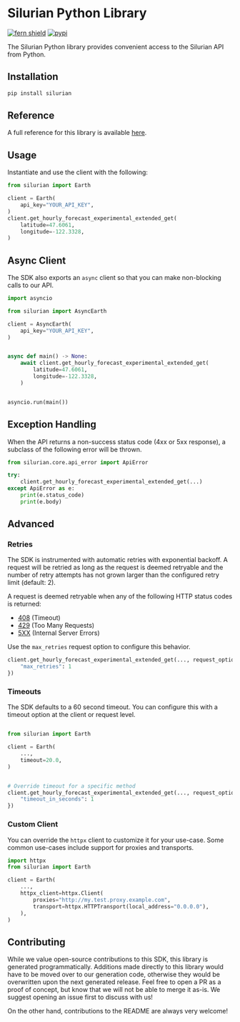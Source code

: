 # Silurian Python Library

[![fern shield](https://img.shields.io/badge/%F0%9F%8C%BF-Built%20with%20Fern-brightgreen)](https://buildwithfern.com?utm_source=github&utm_medium=github&utm_campaign=readme&utm_source=https%3A%2F%2Fgithub.com%2Fsilurian-ai%2Fsilurian-python)
[![pypi](https://img.shields.io/pypi/v/silurian)](https://pypi.python.org/pypi/silurian)

The Silurian Python library provides convenient access to the Silurian API from Python.

## Installation

```sh
pip install silurian
```

## Reference

A full reference for this library is available [here](./reference.md).

## Usage

Instantiate and use the client with the following:

```python
from silurian import Earth

client = Earth(
    api_key="YOUR_API_KEY",
)
client.get_hourly_forecast_experimental_extended_get(
    latitude=47.6061,
    longitude=-122.3328,
)
```

## Async Client

The SDK also exports an `async` client so that you can make non-blocking calls to our API.

```python
import asyncio

from silurian import AsyncEarth

client = AsyncEarth(
    api_key="YOUR_API_KEY",
)


async def main() -> None:
    await client.get_hourly_forecast_experimental_extended_get(
        latitude=47.6061,
        longitude=-122.3328,
    )


asyncio.run(main())
```

## Exception Handling

When the API returns a non-success status code (4xx or 5xx response), a subclass of the following error
will be thrown.

```python
from silurian.core.api_error import ApiError

try:
    client.get_hourly_forecast_experimental_extended_get(...)
except ApiError as e:
    print(e.status_code)
    print(e.body)
```

## Advanced

### Retries

The SDK is instrumented with automatic retries with exponential backoff. A request will be retried as long
as the request is deemed retryable and the number of retry attempts has not grown larger than the configured
retry limit (default: 2).

A request is deemed retryable when any of the following HTTP status codes is returned:

- [408](https://developer.mozilla.org/en-US/docs/Web/HTTP/Status/408) (Timeout)
- [429](https://developer.mozilla.org/en-US/docs/Web/HTTP/Status/429) (Too Many Requests)
- [5XX](https://developer.mozilla.org/en-US/docs/Web/HTTP/Status/500) (Internal Server Errors)

Use the `max_retries` request option to configure this behavior.

```python
client.get_hourly_forecast_experimental_extended_get(..., request_options={
    "max_retries": 1
})
```

### Timeouts

The SDK defaults to a 60 second timeout. You can configure this with a timeout option at the client or request level.

```python

from silurian import Earth

client = Earth(
    ...,
    timeout=20.0,
)


# Override timeout for a specific method
client.get_hourly_forecast_experimental_extended_get(..., request_options={
    "timeout_in_seconds": 1
})
```

### Custom Client

You can override the `httpx` client to customize it for your use-case. Some common use-cases include support for proxies
and transports.

```python
import httpx
from silurian import Earth

client = Earth(
    ...,
    httpx_client=httpx.Client(
        proxies="http://my.test.proxy.example.com",
        transport=httpx.HTTPTransport(local_address="0.0.0.0"),
    ),
)
```

## Contributing

While we value open-source contributions to this SDK, this library is generated programmatically.
Additions made directly to this library would have to be moved over to our generation code,
otherwise they would be overwritten upon the next generated release. Feel free to open a PR as
a proof of concept, but know that we will not be able to merge it as-is. We suggest opening
an issue first to discuss with us!

On the other hand, contributions to the README are always very welcome!
